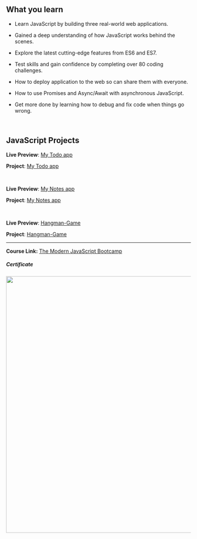 ## What you learn
 
- Learn JavaScript by building three real-world web applications.

- Gained a deep understanding of how JavaScript works behind the scenes.

- Explore the latest cutting-edge features from ES6 and ES7.

- Test skills and gain confidence by completing over 80 coding challenges.

- How to deploy application to the web so can share them with everyone.

- How to use Promises and Async/Await with asynchronous JavaScript.

- Get more done by learning how to debug and fix code when things go wrong.

  </br>

## JavaScript Projects

**Live Preview**: [My Todo app](https://my-todos-app.vercel.app/) 

**Project**: [My Todo app](https://github.com/ahmedsamirdev/my-todos-app) 

</br>


**Live Preview**: [My Notes app](https://my-notes-app-sable.vercel.app/)

**Project**: [My Notes app](https://github.com/ahmedsamirdev/my-notes-app)

</br>


**Live Preview**: [Hangman-Game](https://hangman-game-lemon.vercel.app/) 

**Project**: [Hangman-Game](https://github.com/ahmedsamirdev/hangman-game) 


---

**Course Link:** [The Modern JavaScript Bootcamp](https://www.udemy.com/course/modern-javascript/)

<h5><a href="#certificate"></a>Certificate</h5>
<p align="center">
  <img  src="https://i.ibb.co/GVRpnRR/The-Modern-Java-Script-Bootcamp.jpg" width="700">
</p>

